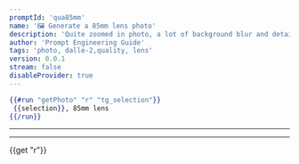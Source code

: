 ```yaml
---
promptId: 'qua85mm'
name: '🖼️ Generate a 85mm lens photo'
description: 'Quite zoomed in photo, a lot of background blur and detail on subject'
author: 'Prompt Engineering Guide'
tags: 'photo, dalle-2,quality, lens'
version: 0.0.1
stream: false
disableProvider: true
---
```

```handlebars
{{#run "getPhoto" "r" "tg_selection"}}
 {{selection}}, 85mm lens
{{/run}}
```
***
***
{{get "r"}}